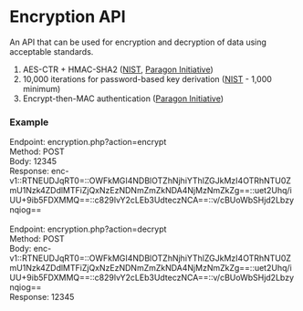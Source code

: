 # Encryption API
An API that can be used for encryption and decryption of data using acceptable standards.<br />

1. AES-CTR + HMAC-SHA2 (<a href="https://csrc.nist.gov/projects/block-cipher-techniques" target="_blank">NIST</a>, <a href="https://paragonie.com/white-paper/2015-secure-php-data-encryption" target="_blank">Paragon Initiative</a>)<br />
2. 10,000 iterations for password-based key derivation (<a href="https://nvlpubs.nist.gov/nistpubs/Legacy/SP/nistspecialpublication800-132.pdf" target="_blank">NIST</a> - 1,000 minimum)<br />
3. Encrypt-then-MAC authentication (<a href="https://paragonie.com/white-paper/2015-secure-php-data-encryption" target="_blank">Paragon Initiative</a>)<br />

### Example
Endpoint: encryption.php?action=encrypt<br />
Method: POST<br />
Body: 12345<br />
Response: enc-v1::RTNEUDJqRT0=::OWFkMGI4NDBlOTZhNjhiYThlZGJkMzI4OTRhNTU0ZmU1Nzk4ZDdlMTFiZjQxNzEzNDNmZmZkNDA4NjMzNmZkZg==::uet2Uhq/iUU+9ib5FDXMMQ==::c829lvY2cLEb3UdteczNCA==::v/cBUoWbSHjd2Lbzynqiog==<br />
<br />
Endpoint: encryption.php?action=decrypt<br />
Method: POST<br />
Body: enc-v1::RTNEUDJqRT0=::OWFkMGI4NDBlOTZhNjhiYThlZGJkMzI4OTRhNTU0ZmU1Nzk4ZDdlMTFiZjQxNzEzNDNmZmZkNDA4NjMzNmZkZg==::uet2Uhq/iUU+9ib5FDXMMQ==::c829lvY2cLEb3UdteczNCA==::v/cBUoWbSHjd2Lbzynqiog==<br />
Response: 12345

